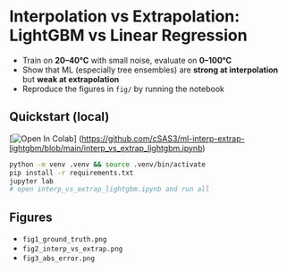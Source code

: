 # Interpolation vs Extrapolation: LightGBM vs Linear Regression

- Train on **20–40°C** with small noise, evaluate on **0–100°C**
- Show that ML (especially tree ensembles) are **strong at interpolation** but **weak at extrapolation**
- Reproduce the figures in `fig/` by running the notebook

## Quickstart (local)
[![Open In Colab](https://colab.research.google.com/assets/colab-badge.svg)]
(https://github.com/cSAS3/ml-interp-extrap-lightgbm/blob/main/interp_vs_extrap_lightgbm.ipynb)
```bash
python -m venv .venv && source .venv/bin/activate
pip install -r requirements.txt
jupyter lab
# open interp_vs_extrap_lightgbm.ipynb and run all
```

## Figures
- `fig1_ground_truth.png`
- `fig2_interp_vs_extrap.png`
- `fig3_abs_error.png`

